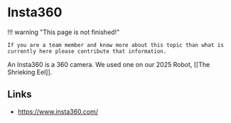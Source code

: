 # Insta360

!!! warning "This page is not finished!"

    If you are a team member and know more about this topic than what is currently here please contribute that information.

An Insta360 is a 360 camera. We used one on our 2025 Robot, [[The Shrieking Eel]].

## Links

- <https://www.insta360.com/>
